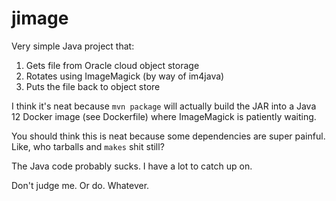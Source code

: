 # jimage

Very simple Java project that:

1. Gets file from Oracle cloud object storage
2. Rotates using ImageMagick (by way of im4java)
3. Puts the file back to object store

I think it's neat because `mvn package` will actually build the JAR into a
Java 12 Docker image (see Dockerfile) where ImageMagick is patiently waiting.

You should think this is neat because some dependencies are super painful. Like, who tarballs and `makes` shit still?

The Java code probably sucks. I have a lot to catch up on.

Don't judge me. Or do. Whatever.




